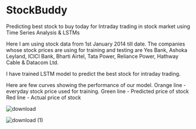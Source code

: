 # StockBuddy
 
Predicting best stock to buy today for Intraday trading in stock market using Time Series Analysis &amp; LSTMs

Here I am using stock data from 1st January 2014 till date. The companies whose stock prices are using for training and testing are Yes Bank, Ashoka Leyland, ICICI Bank, Bharti Airtel, Tata Power, Reliance Power, Hathway Cable &amp; Datacom Ltd.

I have trained LSTM model to predict the best stock for intraday trading.

Here are few curves showing the performance of our model.
Orange line - everyday stock price used for training.
Green line - Predicted price of stock
Red line - Actual price of stock

![download](https://user-images.githubusercontent.com/44171241/99410315-53fd5f80-2918-11eb-8c70-fe269c10bfde.png)

![download (1)](https://user-images.githubusercontent.com/44171241/99410362-65df0280-2918-11eb-84c0-d7220c07def2.png)

